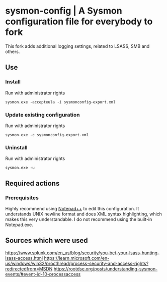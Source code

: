 # sysmon-config | A Sysmon configuration file for everybody to fork #

This fork adds additional logging settings, related to LSASS, SMB and others.



## Use ##
### Install ###
Run with administrator rights
~~~~
sysmon.exe -accepteula -i sysmonconfig-export.xml
~~~~

### Update existing configuration ###
Run with administrator rights
~~~~
sysmon.exe -c sysmonconfig-export.xml
~~~~

### Uninstall ###
Run with administrator rights
~~~~
sysmon.exe -u
~~~~

## Required actions ##

### Prerequisites ###
Highly recommend using [Notepad++](https://notepad-plus-plus.org/) to edit this configuration. It understands UNIX newline format and does XML syntax highlighting, which makes this very understandable. I do not recommend using the built-in Notepad.exe.


## Sources which were used ##
https://www.splunk.com/en_us/blog/security/you-bet-your-lsass-hunting-lsass-access.html
https://learn.microsoft.com/en-us/windows/win32/procthread/process-security-and-access-rights?redirectedfrom=MSDN
https://rootdse.org/posts/understanding-sysmon-events/#event-id-10-processaccess
